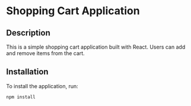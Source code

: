 # Shopping Cart Application

## Description
This is a simple shopping cart application built with React. Users can add and remove items from the cart.

## Installation
To install the application, run:
```bash
npm install
